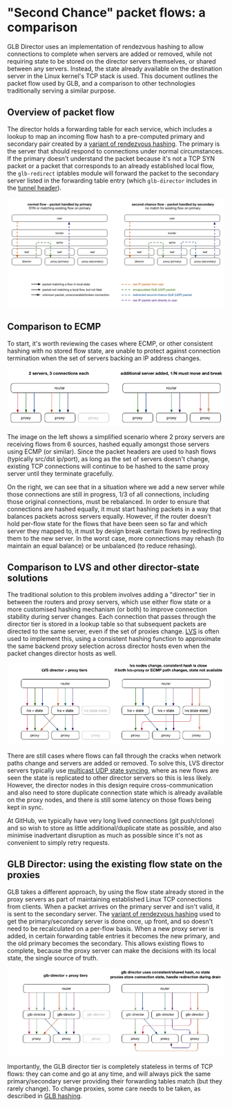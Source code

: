 # "Second Chance" packet flows: a comparison

GLB Director uses an implementation of rendezvous hashing to allow connections to complete when servers are added or removed, while not requiring state to be stored on the director servers themselves, or shared between any servers. Instead, the state already available on the destination server in the Linux kernel's TCP stack is used. This document outlines the packet flow used by GLB, and a comparison to other technologies traditionally serving a similar purpose.

## Overview of packet flow

The director holds a forwarding table for each service, which includes a lookup to map an incoming flow hash to a pre-computed primary and secondary pair created by a [variant of rendezvous hashing](./glb-hashing.md). The primary is the server that should respond to connections under normal circumstances. If the primary doesn't understand the packet because it's not a TCP SYN packet or a packet that corresponds to an already established local flow, the `glb-redirect` iptables module will forward the packet to the secondary server listed in the forwarding table entry (which `glb-director` includes in the [tunnel header](./gue-header.md)).

![GLB "second chance" packet flow](../images/second-chance.png)

## Comparison to ECMP

To start, it's worth reviewing the cases where ECMP, or other consistent hashing with no stored flow state, are unable to protect against connection termination when the set of servers backing an IP address changes.

![ECMP packet flow](../images/ecmp-redist-break.png)

The image on the left shows a simplified scenario where 2 proxy servers are receiving flows from 6 sources, hashed equally amongst those servers using ECMP (or similar). Since the packet headers are used to hash flows (typically src/dst ip/port), as long as the set of servers doesn't change, existing TCP connections will continue to be hashed to the same proxy server until they terminate gracefully.

On the right, we can see that in a situation where we add a new server while those connections are still in progress, 1/3 of all connections, including those original connections, must be rebalanced. In order to ensure that connections are hashed equally, it must start hashing packets in a way that balances packets across servers equally. However, if the router doesn't hold per-flow state for the flows that have been seen so far and which server they mapped to, it must by design break certain flows by redirecting them to the new server. In the worst case, more connections may rehash (to maintain an equal balance) or be unbalanced (to reduce rehasing).

## Comparison to LVS and other director-state solutions

The traditional solution to this problem involves adding a "director" tier in between the routers and proxy servers, which use either flow state or a more customised hashing mechanism (or both) to improve connection stability during server changes. Each connection that passes through the director tier is stored in a lookup table so that subsequent packets are directed to the same server, even if the set of proxies change. [LVS](https://en.wikipedia.org/wiki/Linux_Virtual_Server) is often used to implement this, using a consistent hashing function to approximate the same backend proxy selection across director hosts even when the packet changes director hosts as well.

![LVS packet flow](../images/ecmp-redist-lvs-no-state.png)

There are still cases where flows can fall through the cracks when network paths change and servers are added or removed. To solve this, LVS director servers typically use [multicast UDP state syncing](http://kb.linuxvirtualserver.org/wiki/LVS_Cluster_Management#Cluster_Monitoring), where as new flows are seen the state is replicated to other director servers so this is less likely. However, the director nodes in this design require cross-communication and also need to store duplicate connection state which is already available on the proxy nodes, and there is still some latency on those flows being kept in sync.

At GitHub, we typically have very long lived connections (git push/clone) and so wish to store as little additional/duplicate state as possible, and also minimise inadvertant disruption as much as possible since it's not as convenient to simply retry requests.

## GLB Director: using the existing flow state on the proxies

GLB takes a different approach, by using the flow state already stored in the proxy servers as part of maintaining established Linux TCP connections from clients. When a packet arrives on the primary server and isn't valid, it is sent to the secondary server. The [variant of rendezvous hashing](./glb-hashing.md) used to get the primary/secondary server is done once, up front, and so doesn't need to be recalculated on a per-flow basis. When a new proxy server is added, in certain forwarding table entries it becomes the new primary, and the old primary becomes the secondary. This allows existing flows to complete, because the proxy server can make the decisions with its local state, the single source of truth.

![GLB packet flow](../images/ecmp-redist-glb.png)

Importantly, the GLB director tier is completely stateless in terms of TCP flows: they can come and go at any time, and will always pick the same primary/secondary server providing their forwarding tables match (but they rarely change). To change proxies, some care needs to be taken, as described in [GLB hashing](./glb-hashing.md).
